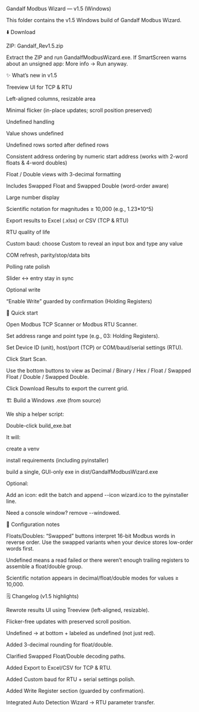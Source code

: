 Gandalf Modbus Wizard — v1.5 (Windows)

This folder contains the v1.5 Windows build of Gandalf Modbus Wizard.

⬇️ Download

ZIP: Gandalf_Rev1.5.zip

Extract the ZIP and run GandalfModbusWizard.exe.
If SmartScreen warns about an unsigned app: More info → Run anyway.

✨ What’s new in v1.5

Treeview UI for TCP & RTU

Left-aligned columns, resizable area

Minimal flicker (in-place updates; scroll position preserved)

Undefined handling

Value shows undefined

Undefined rows sorted after defined rows

Consistent address ordering by numeric start address (works with 2-word floats & 4-word doubles)

Float / Double views with 3-decimal formatting

Includes Swapped Float and Swapped Double (word-order aware)

Large number display

Scientific notation for magnitudes ≥ 10,000 (e.g., 1.23*10^5)

Export results to Excel (.xlsx) or CSV (TCP & RTU)

RTU quality of life

Custom baud: choose Custom to reveal an input box and type any value

COM refresh, parity/stop/data bits

Polling rate polish

Slider ↔ entry stay in sync

Optional write

“Enable Write” guarded by confirmation (Holding Registers)

🚀 Quick start

Open Modbus TCP Scanner or Modbus RTU Scanner.

Set address range and point type (e.g., 03: Holding Registers).

Set Device ID (unit), host/port (TCP) or COM/baud/serial settings (RTU).

Click Start Scan.

Use the bottom buttons to view as Decimal / Binary / Hex / Float / Swapped Float / Double / Swapped Double.

Click Download Results to export the current grid.

🏗️ Build a Windows .exe (from source)

We ship a helper script:

Double-click build_exe.bat

It will:

create a venv

install requirements (including pyinstaller)

build a single, GUI-only exe in dist/GandalfModbusWizard.exe

Optional:

Add an icon: edit the batch and append --icon wizard.ico to the pyinstaller line.

Need a console window? remove --windowed.

🔧 Configuration notes

Floats/Doubles: “Swapped” buttons interpret 16-bit Modbus words in reverse order. Use the swapped variants when your device stores low-order words first.

Undefined means a read failed or there weren’t enough trailing registers to assemble a float/double group.

Scientific notation appears in decimal/float/double modes for values ≥ 10,000.

🗒️ Changelog (v1.5 highlights)

Rewrote results UI using Treeview (left-aligned, resizable).

Flicker-free updates with preserved scroll position.

Undefined → at bottom + labeled as undefined (not just red).

Added 3-decimal rounding for float/double.

Clarified Swapped Float/Double decoding paths.

Added Export to Excel/CSV for TCP & RTU.

Added Custom baud for RTU + serial settings polish.

Added Write Register section (guarded by confirmation).

Integrated Auto Detection Wizard → RTU parameter transfer.
